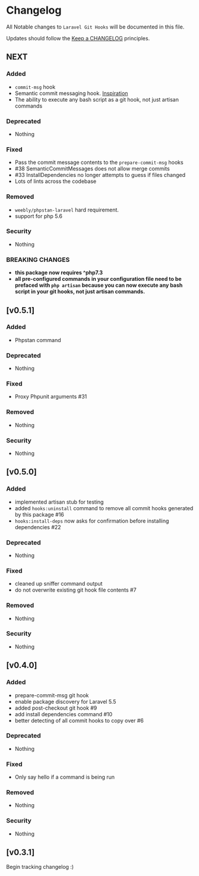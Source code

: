 # Changelog

All Notable changes to `Laravel Git Hooks` will be documented in this file.

Updates should follow the [Keep a CHANGELOG](http://keepachangelog.com/) principles.
## NEXT

### Added
- `commit-msg` hook
- Semantic commit messaging hook. [Inspiration](https://seesparkbox.com/foundry/semantic_commit_messages)
- The ability to execute any bash script as a git hook, not just artisan commands

### Deprecated
- Nothing

### Fixed
- Pass the commit message contents to the `prepare-commit-msg` hooks
- #38 SemanticCommitMessages does not allow merge commits
- #33 InstallDependencies no longer attempts to guess if files changed
- Lots of lints across the codebase

### Removed
- `weebly/phpstan-laravel` hard requirement.
- support for php 5.6

### Security
- Nothing

### BREAKING CHANGES
- **this package now requires ^php7.3**
- **all pre-configured commands in your configuration file need to be prefaced with `php artisan` because you
  can now execute any bash script in your git hooks, not just artisan commands.**

## [v0.5.1]

### Added
- Phpstan command

### Deprecated
- Nothing

### Fixed
- Proxy Phpunit arguments #31

### Removed
- Nothing

### Security
- Nothing

## [v0.5.0]

### Added
- implemented artisan stub for testing
- added `hooks:uninstall` command to remove all commit hooks generated by this package #16
- `hooks:install-deps` now asks for confirmation before installing dependencies #22

### Deprecated
- Nothing

### Fixed
- cleaned up sniffer command output
- do not overwrite existing git hook file contents #7

### Removed
- Nothing

### Security
- Nothing

## [v0.4.0]

### Added
- prepare-commit-msg git hook
- enable package discovery for Laravel 5.5
- added post-checkout git hook #9
- add install dependencies command #10
- better detecting of all commit hooks to copy over #6

### Deprecated
- Nothing

### Fixed
- Only say hello if a command is being run

### Removed
- Nothing

### Security
- Nothing

## [v0.3.1]

Begin tracking changelog :)
